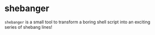 # shebanger

`shebanger` is a small tool to transform a boring shell script into an exciting series of shebang lines!
